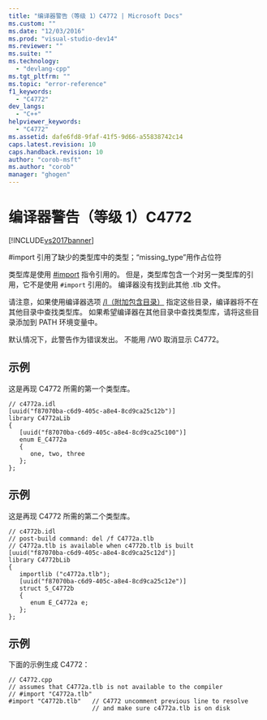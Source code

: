 ```yaml
---
title: "编译器警告（等级 1）C4772 | Microsoft Docs"
ms.custom: ""
ms.date: "12/03/2016"
ms.prod: "visual-studio-dev14"
ms.reviewer: ""
ms.suite: ""
ms.technology: 
  - "devlang-cpp"
ms.tgt_pltfrm: ""
ms.topic: "error-reference"
f1_keywords: 
  - "C4772"
dev_langs: 
  - "C++"
helpviewer_keywords: 
  - "C4772"
ms.assetid: dafe6fd8-9faf-41f5-9d66-a55838742c14
caps.latest.revision: 10
caps.handback.revision: 10
author: "corob-msft"
ms.author: "corob"
manager: "ghogen"
---
```

# 编译器警告（等级 1）C4772
[!INCLUDE[vs2017banner](../../assembler/inline/includes/vs2017banner.md)]

\#import 引用了缺少的类型库中的类型；“missing\_type”用作占位符  
  
 类型库是使用 [\#import](../../preprocessor/hash-import-directive-cpp.md) 指令引用的。  但是，类型库包含一个对另一类型库的引用，它不是使用 `#import` 引用的。  编译器没有找到此其他 .tlb 文件。  
  
 请注意，如果使用编译器选项 [\/I（附加包含目录）](../../build/reference/i-additional-include-directories.md) 指定这些目录，编译器将不在其他目录中查找类型库。  如果希望编译器在其他目录中查找类型库，请将这些目录添加到 PATH 环境变量中。  
  
 默认情况下，此警告作为错误发出。  不能用 \/W0 取消显示 C4772。  
  
## 示例  
 这是再现 C4772 所需的第一个类型库。  
  
```  
// c4772a.idl  
[uuid("f87070ba-c6d9-405c-a8e4-8cd9ca25c12b")]  
library C4772aLib  
{  
   [uuid("f87070ba-c6d9-405c-a8e4-8cd9ca25c100")]  
   enum E_C4772a  
   {  
      one, two, three  
   };  
};  
```  
  
## 示例  
 这是再现 C4772 所需的第二个类型库。  
  
```  
// c4772b.idl  
// post-build command: del /f C4772a.tlb  
// C4772a.tlb is available when c4772b.tlb is built  
[uuid("f87070ba-c6d9-405c-a8e4-8cd9ca25c12d")]  
library C4772bLib  
{  
   importlib ("c4772a.tlb");  
   [uuid("f87070ba-c6d9-405c-a8e4-8cd9ca25c12e")]  
   struct S_C4772b  
   {  
      enum E_C4772a e;  
   };  
};  
```  
  
## 示例  
 下面的示例生成 C4772：  
  
```  
// C4772.cpp  
// assumes that C4772a.tlb is not available to the compiler  
// #import "C4772a.tlb"  
#import "C4772b.tlb"   // C4772 uncomment previous line to resolve  
                       // and make sure c4772a.tlb is on disk  
```